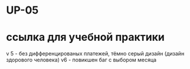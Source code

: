 # UP-05
# ссылка для учебной практики
v 5 - без дифференцированых платежей, тёмно серый дизайн (дизайн здорового человека)
v6 - повикшен баг с выбором месяца 
